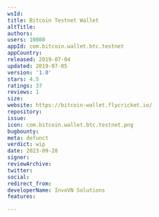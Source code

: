 ```yaml
---
wsId: 
title: Bitcoin Testnet Wallet
altTitle: 
authors: 
users: 10000
appId: com.bitcoin.wallet.btc.testnet
appCountry: 
released: 2019-07-04
updated: 2019-07-05
version: '1.0'
stars: 4.5
ratings: 37
reviews: 1
size: 
website: https://bitcoin-wallet.flycricket.io/
repository: 
issue: 
icon: com.bitcoin.wallet.btc.testnet.png
bugbounty: 
meta: defunct
verdict: wip
date: 2023-09-28
signer: 
reviewArchive: 
twitter: 
social: 
redirect_from: 
developerName: InvoVN Solutions
features: 

---
```


